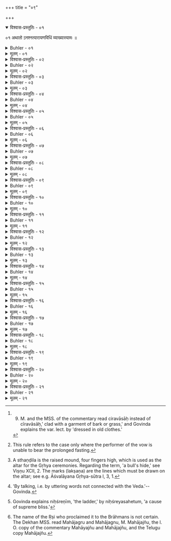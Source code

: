 +++
title = "०९"

+++
<details open><summary>विश्वास-प्रस्तुतिः - ०१</summary>

०१  अथातो ऽनश्नत्पारायणविधिं व्याख्यास्यामः ॥
</details>

<details><summary>Buhler - ०१</summary>

1. Now, therefore, we will explain the rule of the Anaśnatpārāyaṇa (recitation of the whole Veda during a fast).
</details>

<details><summary>मूलम् - ०१</summary>

०१  अथातो ऽनश्नत्पारायणविधिं व्याख्यास्यामः ॥
</details>

<details><summary>विश्वास-प्रस्तुतिः - ०२</summary>

०२  शुचिवासाः स्याच् चीरवासा वा ॥
</details>

<details><summary>Buhler - ०२</summary>

2. Let him wear a clean garment or a dress made of bark (or grass). [^1] 


[^1]:  9. M. and the MSS. of the commentary read ciravāsāḥ instead of cīravāsāḥ,' clad with a garment of bark or grass,' and Govinda explains the var. lect. by 'dressed in old clothes.'
</details>

<details><summary>मूलम् - ०२</summary>

०२  शुचिवासाः स्याच् चीरवासा वा ॥
</details>

<details><summary>विश्वास-प्रस्तुतिः - ०३</summary>

०३  हविष्यम् अन्नम् इच्छेद् अपः फलानि वा ॥
</details>

<details><summary>Buhler - ०३</summary>

3. Let him desire food, fit for a sacrifice, or water and fruit. [^2] 


[^2]:  This rule refers to the case only where the performer of the vow is unable to bear the prolonged fasting.
</details>

<details><summary>मूलम् - ०३</summary>

०३  हविष्यम् अन्नम् इच्छेद् अपः फलानि वा ॥
</details>

<details><summary>विश्वास-प्रस्तुतिः - ०४</summary>

०४  ग्रामात् प्राचीं वोदीचीं वा दिशम् उपनिष्क्रम्य गोमयेन गोचर्ममात्रं चतुरश्रं स्थण्डिलम् उपलिप्य प्रोक्ष्य लक्षणम् उल्लिख्य अद्भिर् अभ्युक्ष्य अग्निम् उपसमाधाय संपरिस्तीर्यैताभ्यो देवताभ्यो जुहुयात् । अग्नये स्वाहा । प्रजापतये स्वाहा । सोमायस्वाहा [k: सोमाय स्वाहा प्रजापतये स्वाहा] विश्वेभ्यो देवेभ्यःस्वयंभुव ऋग्भ्यो यजुर्भ्यः सामभ्यो ऽथर्वभ्यः श्रद्धायै प्रज्ञायैमेधायै श्रियै ह्रियै सवित्रे सावित्र्यै सदसस्पतये ऽनुमतये च ॥ [क् अद्द्स्: व्याहरेन् न चान्तरा विरमेत्]
</details>

<details><summary>Buhler - ०४</summary>

4. Going forth from the village in an easterly or northerly direction, smearing a quadrangular sthaṇḍila, 'a bull's hide' in size, with cowdung, sprinkling it, drawing the marks on it, sprinkling it with water, heaping fuel on the fire and scattering (Kuśa grass) around it, he offers burnt oblations to the following deities, to Agni Svāhā, to Prajāpati [^3]  Svāhā, to Soma Svāhā, to all the gods Svāhā, to Svayaṃbhu, to the Ṛcas, to the Yajus, to the Sāmans, to the Atharvans, to faith, to right knowledge, to wisdom, to fortune, to modesty, to Savitṛ, to the Sāvitrī (verse), to Sadasaspati, and to Anumati.


[^3]:  A sthaṇḍila is the raised mound, four fingers high, which is used as the altar for the Gṛhya ceremonies. Regarding the term, 'a bull's hide,' see Viṣṇu XCII, 2. The marks (lakṣaṇa) are the lines which must be drawn on the altar; see e.g. Āśvalāyana Gṛhya-sūtra I, 3, 1.
</details>

<details><summary>मूलम् - ०४</summary>

०४  ग्रामात् प्राचीं वोदीचीं वा दिशम् उपनिष्क्रम्य गोमयेन गोचर्ममात्रं चतुरश्रं स्थण्डिलम् उपलिप्य प्रोक्ष्य लक्षणम् उल्लिख्य अद्भिर् अभ्युक्ष्य अग्निम् उपसमाधाय संपरिस्तीर्यैताभ्यो देवताभ्यो जुहुयात् । अग्नये स्वाहा । प्रजापतये स्वाहा । सोमायस्वाहा [k: सोमाय स्वाहा प्रजापतये स्वाहा] विश्वेभ्यो देवेभ्यःस्वयंभुव ऋग्भ्यो यजुर्भ्यः सामभ्यो ऽथर्वभ्यः श्रद्धायै प्रज्ञायैमेधायै श्रियै ह्रियै सवित्रे सावित्र्यै सदसस्पतये ऽनुमतये च ॥ [क् अद्द्स्: व्याहरेन् न चान्तरा विरमेत्]
</details>

<details><summary>विश्वास-प्रस्तुतिः - ०५</summary>

०५  हुत्वा वेदादिम् आरभेत संततम् अधीयीत ॥ [k omits]
</details>

<details><summary>Buhler - ०५</summary>

5. Having offered (these oblations), he must begin with the beginning of the Veda and continuously recite (it).
</details>

<details><summary>मूलम् - ०५</summary>

०५  हुत्वा वेदादिम् आरभेत संततम् अधीयीत ॥ [k omits]
</details>

<details><summary>विश्वास-प्रस्तुतिः - ०६</summary>

०६  नान्तरा व्याहरेन् न चान्तरा विरमेत् ॥ [k omits]
</details>

<details><summary>Buhler - ०६</summary>

6. Let him not interrupt (the recitation) by talking, nor by stopping, [^4] 


[^4]:  'By talking, i.e. by uttering words not connected with the Veda.'--Govinda.
</details>

<details><summary>मूलम् - ०६</summary>

०६  नान्तरा व्याहरेन् न चान्तरा विरमेत् ॥ [k omits]
</details>

<details><summary>विश्वास-प्रस्तुतिः - ०७</summary>

०७  अथान्तरा व्याहरेद् अथान्तरा विरमेत् त्रिः प्राणान् आयम्य वृत्तान्ताद् एवारभेत ॥ [k: त्रीन्]
</details>

<details><summary>Buhler - ०७</summary>

7. Now if he converses in between or stops, let him thrice suppress his breath, and begin just there where he left off.
</details>

<details><summary>मूलम् - ०७</summary>

०७  अथान्तरा व्याहरेद् अथान्तरा विरमेत् त्रिः प्राणान् आयम्य वृत्तान्ताद् एवारभेत ॥ [k: त्रीन्]
</details>

<details><summary>विश्वास-प्रस्तुतिः - ०८</summary>

०८  अप्रतिभायां यावता कालेन न वेद तावन्तं कालं तदधीयीत स यदा जानीयाद् ऋक्तो यजुष्टः सामतैति ॥  [k: यज् जानीयात्]
</details>

<details><summary>Buhler - ०८</summary>

8. If he has forgotten (a passage), he shall recite for as long a time as he does not recollect it, what (he may know, Ṛk-verses) for Ṛk-verses, (Yajus-formulas) for Yajus-formulas, (Sāmans) for Sāmans.
</details>

<details><summary>मूलम् - ०८</summary>

०८  अप्रतिभायां यावता कालेन न वेद तावन्तं कालं तदधीयीत स यदा जानीयाद् ऋक्तो यजुष्टः सामतैति ॥  [k: यज् जानीयात्]
</details>

<details><summary>विश्वास-प्रस्तुतिः - ०९</summary>

०९  तद्ब्राह्मणं तक्छान्दसं तद्दैवतम् अधीयीत ॥
</details>

<details><summary>Buhler - ०९</summary>

9. He may (also) recite the Brāhmaṇa of that (forgotten passage) or (the passage from the Anukramaṇī regarding) its metre and its deities.
</details>

<details><summary>मूलम् - ०९</summary>

०९  तद्ब्राह्मणं तक्छान्दसं तद्दैवतम् अधीयीत ॥
</details>

<details><summary>विश्वास-प्रस्तुतिः - १०</summary>

१०  द्वादश वेदसंहिता अधीयीत । यदनेनानध्याये ऽधीयीत यद् गुरवः कोपिता यान्य् अकार्याणि भवन्तिताभिः पुनीते । शुद्धम् अस्य पूतं ब्रह्म भवति ॥
</details>

<details><summary>Buhler - १०</summary>

10. Let him recite the Saṃhitā of (his) Veda twelve (times). He thereby removes (faults committed by) studying on forbidden (days, by) angering his teacher, (and through) improper acts. His (knowledge of the) Veda is sanctified, is purified.
</details>

<details><summary>मूलम् - १०</summary>

१०  द्वादश वेदसंहिता अधीयीत । यदनेनानध्याये ऽधीयीत यद् गुरवः कोपिता यान्य् अकार्याणि भवन्तिताभिः पुनीते । शुद्धम् अस्य पूतं ब्रह्म भवति ॥
</details>

<details><summary>विश्वास-प्रस्तुतिः - ११</summary>

११  अत ऊर्ध्वं संचयः ॥
</details>

<details><summary>Buhler - ११</summary>

11. (If he reads) more than that, a cumulation (of rewards will be the result).
</details>

<details><summary>मूलम् - ११</summary>

११  अत ऊर्ध्वं संचयः ॥
</details>

<details><summary>विश्वास-प्रस्तुतिः - १२</summary>

१२  अपरा द्वादश वेदसंहिता अधीत्य ताभिर् उशनसो लोकमवाप्नोति ॥
</details>

<details><summary>Buhler - १२</summary>

12. If he recites the Saṃhitā of the Veda another twelve (times), he gains thereby the world of Uśanas.
</details>

<details><summary>मूलम् - १२</summary>

१२  अपरा द्वादश वेदसंहिता अधीत्य ताभिर् उशनसो लोकमवाप्नोति ॥
</details>

<details><summary>विश्वास-प्रस्तुतिः - १३</summary>

१३  अपरा द्वादश वेदसंहिता अधीत्य ताभिर् बृहस्पतेर् लोकमवाप्नोति ॥
</details>

<details><summary>Buhler - १३</summary>

13. If he recites the Saṃhitā of the Veda another twelve (times), he gains thereby the world of Bṛhaspati.
</details>

<details><summary>मूलम् - १३</summary>

१३  अपरा द्वादश वेदसंहिता अधीत्य ताभिर् बृहस्पतेर् लोकमवाप्नोति ॥
</details>

<details><summary>विश्वास-प्रस्तुतिः - १४</summary>

१४  अपरा द्वादश वेदसंहिता अधीत्य ताभिः प्रजापतेर् लोकमवाप्नोति ॥
</details>

<details><summary>Buhler - १४</summary>

14. If he recites the Saṃhitā of the Veda another twelve (times), he gains thereby the world of Prajāpati.
</details>

<details><summary>मूलम् - १४</summary>

१४  अपरा द्वादश वेदसंहिता अधीत्य ताभिः प्रजापतेर् लोकमवाप्नोति ॥
</details>

<details><summary>विश्वास-प्रस्तुतिः - १५</summary>

१५  अनश्नन् संहिता सहस्रम् अधीयीत । ब्रह्मभूतो विरजो [k:विराजो] ब्रह्म भवति ॥
</details>

<details><summary>Buhler - १५</summary>

15. If, fasting, he recites the Saṃhitā one thou-sand (times), he becomes one with Brahman, resplendent like Brahman (and) Brahman (itself).
</details>

<details><summary>मूलम् - १५</summary>

१५  अनश्नन् संहिता सहस्रम् अधीयीत । ब्रह्मभूतो विरजो [k:विराजो] ब्रह्म भवति ॥
</details>

<details><summary>विश्वास-प्रस्तुतिः - १६</summary>

१६  संवत्सरं भैक्षं प्रयुञ्जानो दिव्यं चक्षुर् लभते ॥
</details>

<details><summary>Buhler - १६</summary>

16. If he subsists during a year on food obtained by begging, he gains (the power of) supernatural vision.
</details>

<details><summary>मूलम् - १६</summary>

१६  संवत्सरं भैक्षं प्रयुञ्जानो दिव्यं चक्षुर् लभते ॥
</details>

<details><summary>विश्वास-प्रस्तुतिः - १७</summary>

१७  षण् मासान् यावकभक्षश् चतुरो मासान् उदकसक्तुभक्षो द्वौमासौ फलभक्षो मासम् अब्भक्षो द्वादशरात्रं वाप्राश्नन् क्षिप्रमन्तर्धीयते ज्ञातीन् पुनाति सप्तावरान् सप्त पूर्वान् आत्मानंपञ्चदशं पङ्क्तिं च पुनाति ॥
</details>

<details><summary>Buhler - १७</summary>

17. If during six months he subsists on barley-gruel, during four months on water and barley-flour, during two months on fruit, (and) during one month on water, or performs Kṛcchra penances of twelve days, he (obtains the power of) suddenly disappearing, and sanctifies seven descendants, seven ancestors, and himself as the fifteenth, and (any) company (of Brāhmaṇas) which he may enter.
</details>

<details><summary>मूलम् - १७</summary>

१७  षण् मासान् यावकभक्षश् चतुरो मासान् उदकसक्तुभक्षो द्वौमासौ फलभक्षो मासम् अब्भक्षो द्वादशरात्रं वाप्राश्नन् क्षिप्रमन्तर्धीयते ज्ञातीन् पुनाति सप्तावरान् सप्त पूर्वान् आत्मानंपञ्चदशं पङ्क्तिं च पुनाति ॥
</details>

<details><summary>विश्वास-प्रस्तुतिः - १८</summary>

१८  ताम् एतां देवनिश्रयणीत्य् [k: देवनिश्श्रयणीत्य्] आचक्षते ॥
</details>

<details><summary>Buhler - १८</summary>

18. They call that the ladder of the gods. [^5] 


[^5]:  Govinda explains niḥśreṇīm, 'the ladder,' by niḥśreyasahetum, 'a cause of supreme bliss.'
</details>

<details><summary>मूलम् - १८</summary>

१८  ताम् एतां देवनिश्रयणीत्य् [k: देवनिश्श्रयणीत्य्] आचक्षते ॥
</details>

<details><summary>विश्वास-प्रस्तुतिः - १९</summary>

१९  एतया वै देवा देवत्वम् अगच्छन्न् ऋषय ऋषित्वम् ॥
</details>

<details><summary>Buhler - १९</summary>

19. By means of that the gods reached their divine station and the sages the position of Ṛṣis.
</details>

<details><summary>मूलम् - १९</summary>

१९  एतया वै देवा देवत्वम् अगच्छन्न् ऋषय ऋषित्वम् ॥
</details>

<details><summary>विश्वास-प्रस्तुतिः - २०</summary>

२०  तस्य ह वा एतस्य यज्ञस्य त्रिविध एवारम्भकालःप्रातःसवने माध्यंदिने सवने ब्राह्मे वापररात्रे ॥
</details>

<details><summary>Buhler - २०</summary>

20. The periods for beginning this sacrifice, forsooth, are three, the time of the morning libation, the time of the midday libation, and the last part of the night, (the Muhūrta) sacred to Brahman.
</details>

<details><summary>मूलम् - २०</summary>

२०  तस्य ह वा एतस्य यज्ञस्य त्रिविध एवारम्भकालःप्रातःसवने माध्यंदिने सवने ब्राह्मे वापररात्रे ॥
</details>

<details><summary>विश्वास-प्रस्तुतिः - २१</summary>

२१  तं वा एतं प्रजापतिः सप्तर्षिभ्यः प्रोवाच सप्तर्षयोमहाजज्ञवे महाजज्ञुर् ब्राह्मणेभ्यः । ब्राह्मणेभ्यः ॥
</details>

<details><summary>Buhler - २१</summary>

21. Prajāpati, forsooth, proclaimed this (rite) to the seven Ṛṣis, the seven Ṛṣis to Mahājajñu, and Mahājajñu to the Brāhmaṇas. [^6] 


[^6]:  The name of the Ṛṣi who proclaimed it to the Brāhmans is not certain. The Dekhan MSS. read Mahājagru and Mahājagnu, M. Mahājajñu, the I. O. copy of the commentary Mahāyajñu and Mahājajñu, and the Telugu copy Mahājajñu.
</details>

<details><summary>मूलम् - २१</summary>

२१  तं वा एतं प्रजापतिः सप्तर्षिभ्यः प्रोवाच सप्तर्षयोमहाजज्ञवे महाजज्ञुर् ब्राह्मणेभ्यः । ब्राह्मणेभ्यः ॥
</details>
